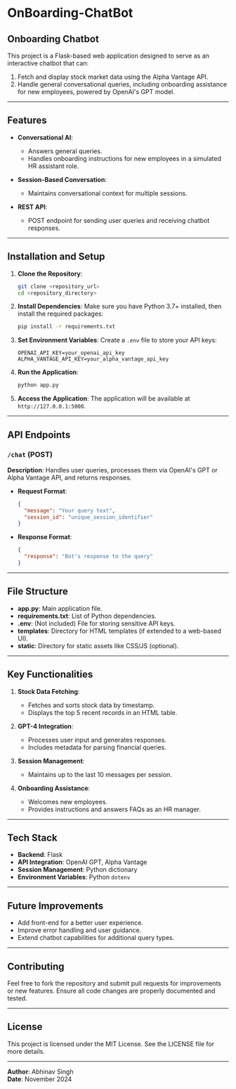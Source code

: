 # OnBoarding-ChatBot


## Onboarding Chatbot

This project is a Flask-based web application designed to serve as an interactive chatbot that can:
1. Fetch and display stock market data using the Alpha Vantage API.
2. Handle general conversational queries, including onboarding assistance for new employees, powered by OpenAI's GPT model.

---

## Features

- **Conversational AI**:
  - Answers general queries.
  - Handles onboarding instructions for new employees in a simulated HR assistant role.

- **Session-Based Conversation**:
  - Maintains conversational context for multiple sessions.

- **REST API**:
  - POST endpoint for sending user queries and receiving chatbot responses.

---

## Installation and Setup

1. **Clone the Repository**:
   ```bash
   git clone <repository_url>
   cd <repository_directory>
   ```

2. **Install Dependencies**:
   Make sure you have Python 3.7+ installed, then install the required packages:
   ```bash
   pip install -r requirements.txt
   ```

3. **Set Environment Variables**:
   Create a `.env` file to store your API keys:
   ```env
   OPENAI_API_KEY=your_openai_api_key
   ALPHA_VANTAGE_API_KEY=your_alpha_vantage_api_key
   ```

4. **Run the Application**:
   ```bash
   python app.py
   ```

5. **Access the Application**:
   The application will be available at `http://127.0.0.1:5000`.

---

## API Endpoints

### `/chat` (POST)
**Description**: Handles user queries, processes them via OpenAI's GPT or Alpha Vantage API, and returns responses.

- **Request Format**:
  ```json
  {
    "message": "Your query text",
    "session_id": "unique_session_identifier"
  }
  ```

- **Response Format**:
  ```json
  {
    "response": "Bot's response to the query"
  }
  ```

---

## File Structure

- **app.py**: Main application file.
- **requirements.txt**: List of Python dependencies.
- **.env**: (Not included) File for storing sensitive API keys.
- **templates**: Directory for HTML templates (if extended to a web-based UI).
- **static**: Directory for static assets like CSS/JS (optional).

---

## Key Functionalities

1. **Stock Data Fetching**:
   - Fetches and sorts stock data by timestamp.
   - Displays the top 5 recent records in an HTML table.

2. **GPT-4 Integration**:
   - Processes user input and generates responses.
   - Includes metadata for parsing financial queries.

3. **Session Management**:
   - Maintains up to the last 10 messages per session.

4. **Onboarding Assistance**:
   - Welcomes new employees.
   - Provides instructions and answers FAQs as an HR manager.

---

## Tech Stack

- **Backend**: Flask
- **API Integration**: OpenAI GPT, Alpha Vantage
- **Session Management**: Python dictionary
- **Environment Variables**: Python `dotenv`

---

## Future Improvements

- Add front-end for a better user experience.
- Improve error handling and user guidance.
- Extend chatbot capabilities for additional query types.

---

## Contributing

Feel free to fork the repository and submit pull requests for improvements or new features. Ensure all code changes are properly documented and tested.

---

## License

This project is licensed under the MIT License. See the LICENSE file for more details.

---

**Author**: Abhinav Singh  
**Date**: November 2024
